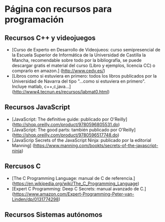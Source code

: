# Página con recursos para programación

## Recursos C++ y videojuegos
* [Curso de Experto en Desarrollo de Videojueos: curso semipresencial de la Escuela Superior de Informática de la Universidad de Castilla la Mancha, recomendable sobre todo por la bibliografía, se puede descargar gratis el material del curso (Libro y ejemplos, licencia CC) o comprarlo en amazon.]
(http://www.cedv.es/) 
* [Libros como si estuviera en primero: todos los libros publicados por la Universidad de Navarra del tipo "...como si estuviera en primero". Incluye matlab, c++,c,java...]
(http://www4.tecnun.es/recursos/labmat0.html)

## Recursos JavaScript
* [JavaScript: The definitive guide: publicado por O'Reilly]
(http://shop.oreilly.com/product/9780596805531.do)
* [JavaScript: The good parts: también publicado por O'Reilly]
(http://shop.oreilly.com/product/9780596517748.do)
* [JavaScrip Secrets of the JavaScript Ninja: publicado por la editorial Manning]
(https://www.manning.com/bookts/secrets-of-the-javascript-ninja)


## Rercusos C
* [The C Programming Language: manual de C de referencia.]
(https://en.wikipedia.org/wiki/The_C_Programming_Language)
* [Expert C Programming: Deep C Secrets: manual avanzado de C.]
(https://www.amazon.com/Expert-Programming-Peter-van-Linden/dp/0131774298)

## Recursos Sistemas autónomos 
